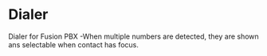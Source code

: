 # Dialer
Dialer for Fusion PBX
-When multiple numbers are detected, they are shown ans selectable when contact has focus.
